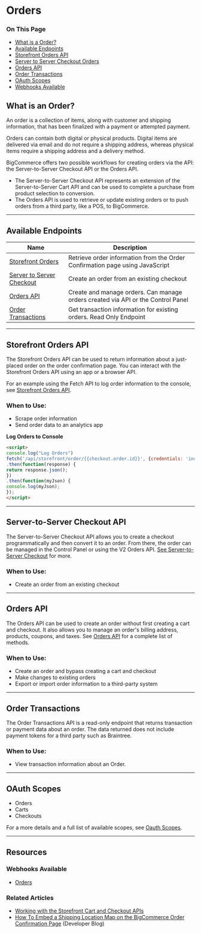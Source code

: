 # Orders
<div class="otp" id="no-index">
	<h3> On This Page </h3>
	<ul>
    		<li><a href="#order-overview_what-is-a-order">What is a Order?</a></li>
    		<li><a href="#order-overview_available-endpoints">Available Endpoints</a></li>
        <li><a href="#order-overview_storefront-orders">Storefront Orders API</a></li>
        <li><a href="#order-overview_server-server-checkout">Server to Server Checkout Orders</a></li>
        <li><a href="#order-overview_v2-orders">Orders API</a></li>
    		<li><a href="#order-overview_transactions">Order Transactions</a></li>
        <li><a href="#order-overview_oauth-scopes">OAuth Scopes</a></li>
        <li><a href="#order-overview_available-webhooks">Webhooks Available</a></li>
	</ul>
</div>

<a href='#order-overview_what-is-a-order' aria-hidden='true' class='block-anchor'  id='order-overview_what-is-a-order'><i aria-hidden='true' class='linkify icon'></i></a>

## What is an Order?
An order is a collection of items, along with customer and shipping information, that has been finalized with a payment or attempted payment. 

Orders can contain both digital or physical products. Digital items are delivered via email and do not require a shipping address, whereas physical items require a shipping address and a delivery method. 

BigCommerce offers two possible workflows for creating orders via the API: the Server-to-Server Checkout API or  the Orders API.
* The Server-to-Server Checkout API represents an extension of the Server-to-Server Cart API and can be used to complete a purchase from product selection to conversion.
* The Orders API is used to retrieve or update existing orders or to push orders from a third party, like a POS, to BigCommerce.

---

<a href='#order-overview_available-endpoints' aria-hidden='true' class='block-anchor'  id='order-overview_available-endpoints'><i aria-hidden='true' class='linkify icon'></i></a>

## Available Endpoints

| Name | Description |
| -- | -- |
| [Storefront Orders](/api-reference/orders/storefront-orders-api) | Retrieve order information from the Order Confirmation page using JavaScript |
| [Server to Server Checkout](/api-reference/cart-checkout/server-server-checkout-api/checkout/createanorder) | Create an order from an existing checkout |
| [Orders API](/api-reference/orders/orders-api) | Create and manage orders. Can manage orders created via API or the Control Panel |
| [Order Transactions](/api-reference/orders/orders-transactions-api) | Get transaction information for existing orders. Read Only Endpoint |

---

<a href='#order-overview_storefront-orders' aria-hidden='true' class='block-anchor'  id='order-overview_storefront-orders'><i aria-hidden='true' class='linkify icon'></i></a>

##  Storefront Orders API 
The Storefront Orders API can be used to return information about a just-placed order on the order confirmation page. You can interact with the Storefront Orders API using an app or a browser API. 

For an example using the Fetch API to log order information to the console, see [Storefront Orders API](https://developer.bigcommerce.com/api-docs/cart-and-checkout/working-sf-apis).

### When to Use:
* Scrape order information
* Send order data to an analytics app


<!--
title: "Log Orders to Console"
subtitle: ""
lineNumbers: true
-->

**Log Orders to Console**
```html
<script>
console.log("Log Orders")
fetch('/api/storefront/order/{{checkout.order.id}}', {credentials: 'include'})
.then(function(response) {
return response.json();
})
.then(function(myJson) {
console.log(myJson);
});
</script>
```

---

<a href='#order-overview_server-server-checkout' aria-hidden='true' class='block-anchor'  id='order-overview_server-server-checkout'><i aria-hidden='true' class='linkify icon'></i></a>

## Server-to-Server Checkout API

The Server-to-Server Checkout API allows you to create a checkout programmatically and then convert it to an order. From there, the order can be managed in the Control Panel or using the V2 Orders API. [See Server-to-Server Checkout](https://developer.bigcommerce.com/api-reference/cart-checkout/server-server-checkout-api/checkout/createanorder) for more.

### When to Use:
* Create an order from an existing checkout

---

<a href='#order-overview_v2-orders' aria-hidden='true' class='block-anchor'  id='order-overview_v2-orders'><i aria-hidden='true' class='linkify icon'></i></a>


## Orders API
The Orders API can be used to create an order without first creating a cart and checkout. It also allows you to manage an order's billing address, products, coupons, and taxes. See [Orders API](/api-reference/orders/orders-api) for a complete list of methods.

### When to Use: 
* Create an order and bypass creating a cart and checkout
* Make changes to existing orders
* Export or import order information to a third-party system

---

<a href='#order-overview_transactions' aria-hidden='true' class='block-anchor'  id='order-overview_transactions'><i aria-hidden='true' class='linkify icon'></i></a>

## Order Transactions
The Order Transactions API is a read-only endpoint that returns transaction or payment data about an order. The data returned does not include payment tokens for a third party such as Braintree. 

### When to Use:
* View transaction information about an Order. 

---

<a href='#order-oauth-scopes' aria-hidden='true' class='block-anchor'  id='order-oauth-scopes'><i aria-hidden='true' class='linkify icon'></i></a>

## OAuth Scopes
- Orders
- Carts
- Checkouts

For a more details and a full list of available scopes, see [Oauth Scopes](/api-docs/getting-started/basics/authentication#authentication_oauth-scopes).

---

<a href='#order-webhooks-available' aria-hidden='true' class='block-anchor'  id='order-webhooks-available'><i aria-hidden='true' class='linkify icon'></i></a>

## Resources
### Webhooks Available
- [Orders](/api-docs/getting-started/webhooks/webhook-events#webhook-events_orders)

### Related Articles
- [Working with the Storefront Cart and Checkout APIs](https://developer.bigcommerce.com/api-docs/cart-and-checkout/working-sf-apis)
- [How To Embed a Shipping Location Map on the BigCommerce Order Confirmation Page](https://medium.com/bigcommerce-developer-blog/how-to-embed-a-google-map-on-the-bigcommerce-order-confirmation-page-8264747e654d) (Developer Blog)
